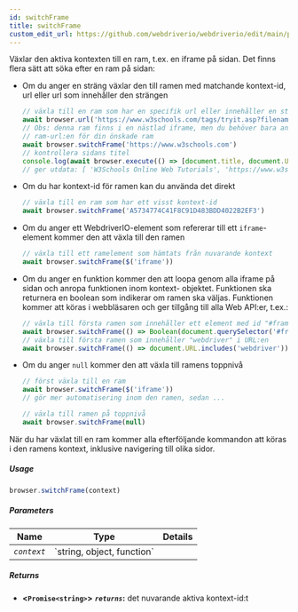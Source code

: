```yaml
---
id: switchFrame
title: switchFrame
custom_edit_url: https://github.com/webdriverio/webdriverio/edit/main/packages/webdriverio/src/commands/browser/switchFrame.ts
---
```


Växlar den aktiva kontexten till en ram, t.ex. en iframe på sidan. Det finns flera sätt att söka efter en ram 
på sidan:

  - Om du anger en sträng växlar den till ramen med matchande kontext-id, url eller url som innehåller den strängen
    ```ts
    // växla till en ram som har en specifik url eller innehåller en sträng i url:en
    await browser.url('https://www.w3schools.com/tags/tryit.asp?filename=tryhtml_iframe')
    // Obs: denna ram finns i en nästlad iframe, men du behöver bara ange
    // ram-url:en för din önskade ram
    await browser.switchFrame('https://www.w3schools.com')
    // kontrollera sidans titel
    console.log(await browser.execute(() => [document.title, document.URL]))
    // ger utdata: [ 'W3Schools Online Web Tutorials', 'https://www.w3schools.com/' ]
    ```

  - Om du har kontext-id för ramen kan du använda det direkt
    ```ts
    // växla till en ram som har ett visst kontext-id
    await browser.switchFrame('A5734774C41F8C91D483BDD4022B2EF3')
    ```

  - Om du anger ett WebdriverIO-element som refererar till ett `iframe`-element kommer den att växla till den ramen
    ```ts
    // växla till ett ramelement som hämtats från nuvarande kontext
    await browser.switchFrame($('iframe'))
    ```

  - Om du anger en funktion kommer den att loopa genom alla iframe på sidan och anropa funktionen inom kontext-
    objektet. Funktionen ska returnera en boolean som indikerar om ramen ska väljas. Funktionen
    kommer att köras i webbläsaren och ger tillgång till alla Web API:er, t.ex.:
    ```ts
    // växla till första ramen som innehåller ett element med id "#frameContent"
    await browser.switchFrame(() => Boolean(document.querySelector('#frameContent')))
    // växla till första ramen som innehåller "webdriver" i URL:en
    await browser.switchFrame(() => document.URL.includes('webdriver'))
    ```

  - Om du anger `null` kommer den att växla till ramens toppnivå
    ```ts
    // först växla till en ram
    await browser.switchFrame($('iframe'))
    // gör mer automatisering inom den ramen, sedan ...

    // växla till ramen på toppnivå
    await browser.switchFrame(null)
    ```

När du har växlat till en ram kommer alla efterföljande kommandon att köras i den ramens kontext,
inklusive navigering till olika sidor.

##### Usage

```js
browser.switchFrame(context)
```

##### Parameters

<table>
  <thead>
    <tr>
      <th>Name</th><th>Type</th><th>Details</th>
    </tr>
  </thead>
  <tbody>
    <tr>
      <td><code><var>context</var></code></td>
      <td>`string, object, function`</td>
      <td></td>
    </tr>
  </tbody>
</table>

##### Returns

- **&lt;`Promise<string>`&gt;**
            **<code><var>returns</var></code>:**  det nuvarande aktiva kontext-id:t
